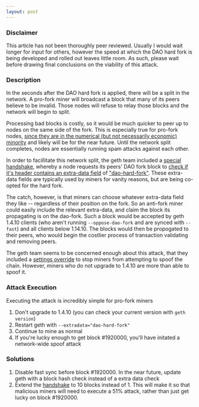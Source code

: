 ```yaml
---
layout: post
---
```


### Disclaimer

This article has not been thoroughly peer reviewed. Usually I would wait longer for input for others, however the speed at which the DAO hard fork is being developed and rolled out leaves little room. As such, please wait before drawing final conclusions on the viability of this attack.

### Description

In the seconds after the DAO hard fork is applied, there will be a split in the network. A pro-fork miner will broadcast a block that many of its peers believe to be invalid. Those nodes will refuse to relay those blocks and the network will begin to split.

Processing bad blocks is costly, so it would be much quicker to peer up to nodes on the same side of the fork. This is especially true for pro-fork nodes, [since they are in the numerical (but not necessarily economic) minority](http://ethernodes.org/) and likely will be for the near future. Until the network split completes, nodes are essentially running spam attacks against each other.

In order to facillitate this network split, the geth team included a [special handshake](https://github.com/ethereum/go-ethereum/blob/5f55d95aea433ef97c48ae927835d833772350de/eth/handler.go#L288-L297), whereby a node requests its peers' DAO fork block to [check if it's header contains an extra-data field](https://github.com/ethereum/go-ethereum/blob/5f55d95aea433ef97c48ae927835d833772350de/core/dao.go#L36-L58) of ["dao-hard-fork"](https://github.com/ethereum/go-ethereum/blob/5f55d95aea433ef97c48ae927835d833772350de/params/dao.go#L39). These extra-data fields are typically used by miners for vanity reasons, but are being co-opted for the hard fork.

The catch, however, is that miners can choose whatever extra-data field they like -- regardless of their position on the fork. So an anti-fork miner could easily include the relevant extra-data, and claim the block its propagating is on the dao-fork. Such a block would be accepted by geth 1.4.10 clients (who aren't running `--oppose-dao-fork` and are synced with `--fast`) and all clients below 1.14.10. The blocks would then be propogated to their peers, who would begin the costlier process of transaction validating and removing peers.

The geth team seems to be concerned enough about this attack, that they included a [settings override](https://github.com/ethereum/go-ethereum/blob/5f55d95aea433ef97c48ae927835d833772350de/miner/worker.go#L479-L483) to stop miners from attempting to spoof the chain. However, miners who do not upgrade to 1.4.10 are more than able to spoof it.

### Attack Execution

Executing the attack is incredibly simple for pro-fork miners

1. Don't upgrade to 1.4.10 (you can check your current version with `geth version`)
2. Restart geth with `--extradata="dao-hard-fork"`
3. Continue to mine as normal
4. If you're lucky enough to get block #1920000, you'll have initated a network-wide spoof attack

### Solutions

1. Disable fast sync before block #1920000. In the near future, update geth with a block hash check instead of a extra data check
2. Extend the [handshake](https://github.com/ethereum/go-ethereum/blob/5f55d95aea433ef97c48ae927835d833772350de/eth/handler.go#L288-L297) to 10 blocks instead of 1. This will make it so that malicious miners will need to execute a 51% attack, rather than just get lucky on block #1920000.
